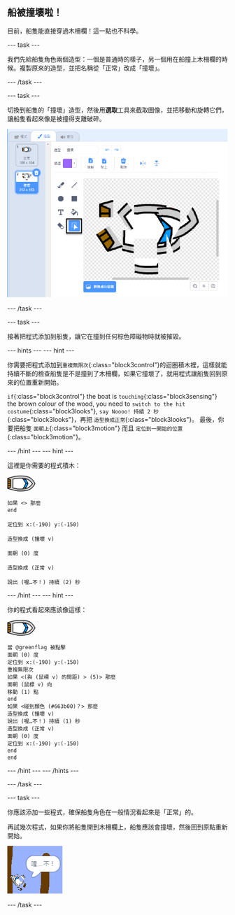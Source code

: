 ## 船被撞壞啦！

目前，船隻能直接穿過木柵欄！這一點也不科學。

\--- task \---

我們先給船隻角色兩個造型：一個是普通時的樣子，另一個用在船撞上木柵欄的時候。複製原來的造型，並把名稱從「正常」改成「撞壞」。

\--- /task \---

\--- task \---

切換到船隻的「撞壞」造型，然後用**選取**工具來截取圖像，並把移動和旋轉它們，讓船隻看起來像是被撞得支離破碎。

![截圖](images/boat-hit-costume-annotated.png)

\--- /task \---

\--- task \---

接著把程式添加到船隻，讓它在撞到任何棕色障礙物時就被摧毀。

\--- hints \--- \--- hint \---

你需要把程式添加到`重複無限次`{:class="block3control"}的迴圈積木裡，這樣就能持續不斷的檢查船隻是不是撞到了木柵欄，如果它撞壞了，就用程式讓船隻回到原來的位置重新開始。

`if`{:class="block3control"} the boat is `touching`{:class="block3sensing"} the brown colour of the wood, you need to `switch to the hit costume`{:class="block3looks"}, `say Noooo! 持續 2 秒`{:class="block3looks"}，再把 `造型換成正常`{:class="block3looks"}。 最後，你要把船隻 `面朝上`{:class="block3motion"} 而且 `定位到一開始的位置`{:class="block3motion"}。

\--- /hint \--- \--- hint \---

這裡是你需要的程式積木：

![船隻角色](images/boat_resize.png)

```blocks3
如果 <> 那麼
end

定位到 x:(-190) y:(-150)

造型換成 (撞壞 v)

面朝 (0) 度

造型換成 (正常 v)

說出 (喔…不！) 持續 (2) 秒
```

\--- /hint \--- \--- hint \---

你的程式看起來應該像這樣：

![船隻角色](images/boat_resize.png)

```blocks3
當 @greenflag 被點擊
面朝 (0) 度
定位到 x:(-190) y:(-150)
重複無限次
如果 <(與 (鼠標 v) 的間距) > (5)> 那麼
面朝 (鼠標 v) 向
移動 (1) 點
end
如果 <碰到顏色 (#663b00)？> 那麼
造型換成 (撞壞 v)
說出 (喔…不！) 持續 (1) 秒
造型換成 (正常 v)
面朝 (0) 度
定位到 x:(-190) y:(-150)
end
end
```

\--- /hint \--- \--- /hints \---

\--- /task \---

\--- task \---

你應該添加一些程式，確保船隻角色在一般情況看起來是「正常」的。

再試幾次程式，如果你將船隻開到木柵欄上，船隻應該會撞壞，然後回到原點重新開始。

![截圖](images/boat-crash.png)

\--- /task \---
